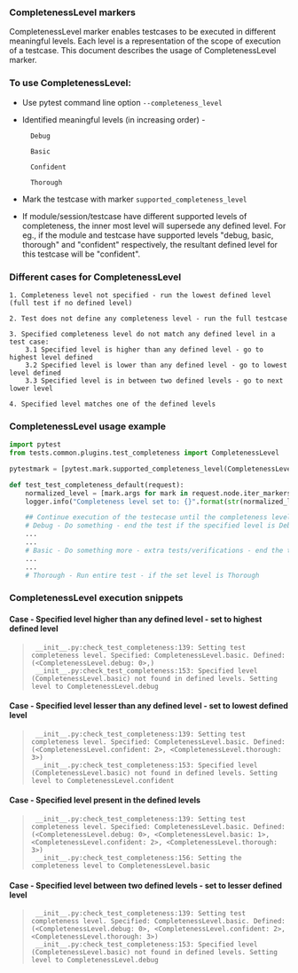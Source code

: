 ### CompletenessLevel markers
CompletenessLevel marker enables testcases to be executed in different meaningful levels.
Each level is a representation of the scope of execution of a testcase. This document describes the usage of CompletenessLevel marker.

### To use CompletenessLevel:
- Use pytest command line option ```--completeness_level```
- Identified meaningful levels (in increasing order) -
        
        Debug
        
        Basic
        
        Confident
        
        Thorough
- Mark the testcase with marker ```supported_completeness_level```
- If module/session/testcase have different supported levels of completeness, the inner most level will supersede any defined level.
  For eg., if the module and testcase have supported levels "debug, basic, thorough" and "confident" respectively, the resultant defined level for this testcase will be "confident".

### Different cases for CompletenessLevel

    1. Completeness level not specified - run the lowest defined level (full test if no defined level)

    2. Test does not define any completeness level - run the full testcase
    
    3. Specified completeness level do not match any defined level in a test case:
        3.1 Specified level is higher than any defined level - go to highest level defined
        3.2 Specified level is lower than any defined level - go to lowest level defined
        3.3 Specified level is in between two defined levels - go to next lower level
    
    4. Specified level matches one of the defined levels

### CompletenessLevel usage example
```python
import pytest
from tests.common.plugins.test_completeness import CompletenessLevel

pytestmark = [pytest.mark.supported_completeness_level(CompletenessLevel.Debug, CompletenessLevel.Thorough)]

def test_test_completeness_default(request):
    normalized_level = [mark.args for mark in request.node.iter_markers(name="supported_completeness_level")]
    logger.info("Completeness level set to: {}".format(str(normalized_level)))

    ## Continue execution of the testecase until the completeness level specified.
    # Debug - Do something - end the test if the specified level is Debug
    ...
    ...
    # Basic - Do something more - extra tests/verifications - end the test now if the level is Basic
    ...
    ...
    # Thorough - Run entire test - if the set level is Thorough
```

### CompletenessLevel execution snippets

#### Case - Specified level higher than any defined level - set to highest defined level
>      __init__.py:check_test_completeness:139: Setting test completeness level. Specified: CompletenessLevel.basic. Defined: (<CompletenessLevel.debug: 0>,)
>      __init__.py:check_test_completeness:153: Specified level (CompletenessLevel.basic) not found in defined levels. Setting level to CompletenessLevel.debug

#### Case - Specified level lesser than any defined level - set to lowest defined level
>      __init__.py:check_test_completeness:139: Setting test completeness level. Specified: CompletenessLevel.basic. Defined: (<CompletenessLevel.confident: 2>, <CompletenessLevel.thorough: 3>)
>      __init__.py:check_test_completeness:153: Specified level (CompletenessLevel.basic) not found in defined levels. Setting level to CompletenessLevel.confident

#### Case - Specified level present in the defined levels
>      __init__.py:check_test_completeness:139: Setting test completeness level. Specified: CompletenessLevel.basic. Defined: (<CompletenessLevel.debug: 0>, <CompletenessLevel.basic: 1>, <CompletenessLevel.confident: 2>, <CompletenessLevel.thorough: 3>)
>      __init__.py:check_test_completeness:156: Setting the completeness level to CompletenessLevel.basic

#### Case - Specified level between two defined levels - set to lesser defined level
>      __init__.py:check_test_completeness:139: Setting test completeness level. Specified: CompletenessLevel.basic. Defined: (<CompletenessLevel.debug: 0>, <CompletenessLevel.confident: 2>, <CompletenessLevel.thorough: 3>)
>      __init__.py:check_test_completeness:153: Specified level (CompletenessLevel.basic) not found in defined levels. Setting level to CompletenessLevel.debug